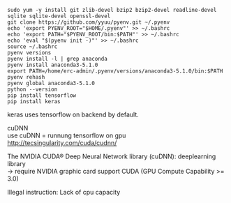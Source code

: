 ```
sudo yum -y install git zlib-devel bzip2 bzip2-devel readline-devel sqlite sqlite-devel openssl-devel
git clone https://github.com/yyuu/pyenv.git ~/.pyenv
echo 'export PYENV_ROOT="$HOME/.pyenv"' >> ~/.bashrc
echo 'export PATH="$PYENV_ROOT/bin:$PATH"' >> ~/.bashrc
echo 'eval "$(pyenv init -)"' >> ~/.bashrc
source ~/.bashrc
pyenv versions
pyenv install -l | grep anaconda
pyenv install anaconda3-5.1.0
export PATH=/home/erc-admin/.pyenv/versions/anaconda3-5.1.0/bin:$PATH
pyenv rehash
pyenv global anaconda3-5.1.0
python --version
pip install tensorflow
pip install keras
```

keras uses tensorflow on backend by default.

cuDNN  
use cuDNN = runnung tensorflow on gpu
http://tecsingularity.com/cuda/cudnn/

The NVIDIA CUDA® Deep Neural Network library (cuDNN): deeplearning library  
-> require NVIDIA graphic card support CUDA (GPU Compute Capability >= 3.0)

Illegal instruction: Lack of cpu capacity
